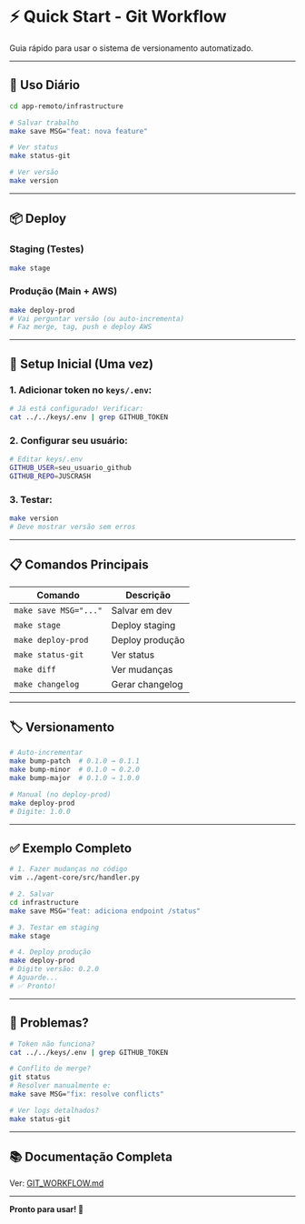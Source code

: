 # ⚡ Quick Start - Git Workflow

Guia rápido para usar o sistema de versionamento automatizado.

---

## 🚀 Uso Diário

```bash
cd app-remoto/infrastructure

# Salvar trabalho
make save MSG="feat: nova feature"

# Ver status
make status-git

# Ver versão
make version
```

---

## 📦 Deploy

### **Staging (Testes)**
```bash
make stage
```

### **Produção (Main + AWS)**
```bash
make deploy-prod
# Vai perguntar versão (ou auto-incrementa)
# Faz merge, tag, push e deploy AWS
```

---

## 🔑 Setup Inicial (Uma vez)

### **1. Adicionar token no `keys/.env`:**

```bash
# Já está configurado! Verificar:
cat ../../keys/.env | grep GITHUB_TOKEN
```

### **2. Configurar seu usuário:**

```bash
# Editar keys/.env
GITHUB_USER=seu_usuario_github
GITHUB_REPO=JUSCRASH
```

### **3. Testar:**

```bash
make version
# Deve mostrar versão sem erros
```

---

## 📋 Comandos Principais

| Comando | Descrição |
|---------|-----------|
| `make save MSG="..."` | Salvar em dev |
| `make stage` | Deploy staging |
| `make deploy-prod` | Deploy produção |
| `make status-git` | Ver status |
| `make diff` | Ver mudanças |
| `make changelog` | Gerar changelog |

---

## 🏷️ Versionamento

```bash
# Auto-incrementar
make bump-patch  # 0.1.0 → 0.1.1
make bump-minor  # 0.1.0 → 0.2.0
make bump-major  # 0.1.0 → 1.0.0

# Manual (no deploy-prod)
make deploy-prod
# Digite: 1.0.0
```

---

## ✅ Exemplo Completo

```bash
# 1. Fazer mudanças no código
vim ../agent-core/src/handler.py

# 2. Salvar
cd infrastructure
make save MSG="feat: adiciona endpoint /status"

# 3. Testar em staging
make stage

# 4. Deploy produção
make deploy-prod
# Digite versão: 0.2.0
# Aguarde...
# ✅ Pronto!
```

---

## 🐛 Problemas?

```bash
# Token não funciona?
cat ../../keys/.env | grep GITHUB_TOKEN

# Conflito de merge?
git status
# Resolver manualmente e:
make save MSG="fix: resolve conflicts"

# Ver logs detalhados?
make status-git
```

---

## 📚 Documentação Completa

Ver: [GIT_WORKFLOW.md](./GIT_WORKFLOW.md)

---

**Pronto para usar! 🎉**

